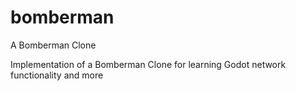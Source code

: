 # bomberman
A Bomberman Clone

Implementation of a Bomberman Clone for learning Godot network functionality and more

